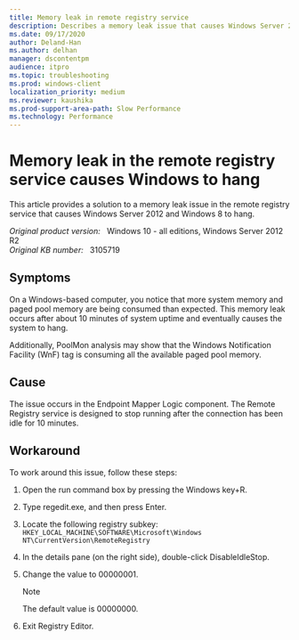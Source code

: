 ```yaml
---
title: Memory leak in remote registry service
description: Describes a memory leak issue that causes Windows Server 2012 and Windows 8 to hang. This memory leak involves the WnF tag, which consumes all available paged pool memory. A workaround is provided.
ms.date: 09/17/2020
author: Deland-Han 
ms.author: delhan
manager: dscontentpm
audience: itpro
ms.topic: troubleshooting
ms.prod: windows-client
localization_priority: medium
ms.reviewer: kaushika
ms.prod-support-area-path: Slow Performance
ms.technology: Performance
---
```

# Memory leak in the remote registry service causes Windows to hang

This article provides a solution to a memory leak issue in the remote registry service that causes Windows Server 2012 and Windows 8 to hang.

_Original product version:_ &nbsp; Windows 10 - all editions, Windows Server 2012 R2  
_Original KB number:_ &nbsp; 3105719

## Symptoms

On a Windows-based computer, you notice that more system memory and paged pool memory are being consumed than expected. This memory leak occurs after about 10 minutes of system uptime and eventually causes the system to hang.

Additionally, PoolMon analysis may show that the Windows Notification Facility (WnF) tag is consuming all the available paged pool memory.

## Cause

The issue occurs in the Endpoint Mapper Logic component. The Remote Registry service is designed to stop running after the connection has been idle for 10 minutes.

## Workaround

To work around this issue, follow these steps:

1. Open the run command box by pressing the Windows key+R.
2. Type regedit.exe, and then press Enter.
3. Locate the following registry subkey:  
   `HKEY_LOCAL_MACHINE\SOFTWARE\Microsoft\Windows NT\CurrentVersion\RemoteRegistry`

4. In the details pane (on the right side), double-click DisableIdleStop.
5. Change the value to 00000001.

   > [!NOTE]
   > The default value is 00000000.

6. Exit Registry Editor.
